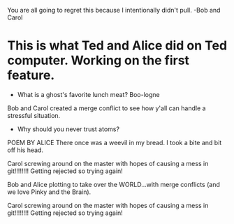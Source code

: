 

You are all going to regret this because I intentionally didn't pull. -Bob and Carol

# This is what Ted and Alice did on Ted computer.  Working on the first feature.
- What is a ghost's favorite lunch meat?
 Boo-logne

Bob and Carol created a merge conflict to see how y'all can handle a stressful situation. 

- Why should you never trust atoms?

POEM BY ALICE
There once was a weevil in my bread.
I took a bite and bit off his head.

Carol screwing around on the master with hopes of causing a mess in git!!!!!!!!
Getting rejected so trying again!

Bob and Alice plotting to take over the WORLD...with merge conflicts (and we love Pinky and the Brain).

Carol screwing around on the master with hopes of causing a mess in git!!!!!!!!
Getting rejected so trying again!
